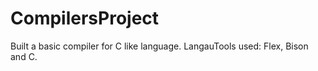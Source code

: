 # CompilersProject
Built a basic compiler for C like language. LangauTools used: Flex, Bison and C.

